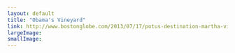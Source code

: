 ```yaml
---
layout: default
title: "Obama's Vineyard"
link: http://www.bostonglobe.com/2013/07/17/potus-destination-martha-vineyard/ymHVYZmtBWi1jTA2vbAI4J/story.html
largeImage: 
smallImage: 
---
```



